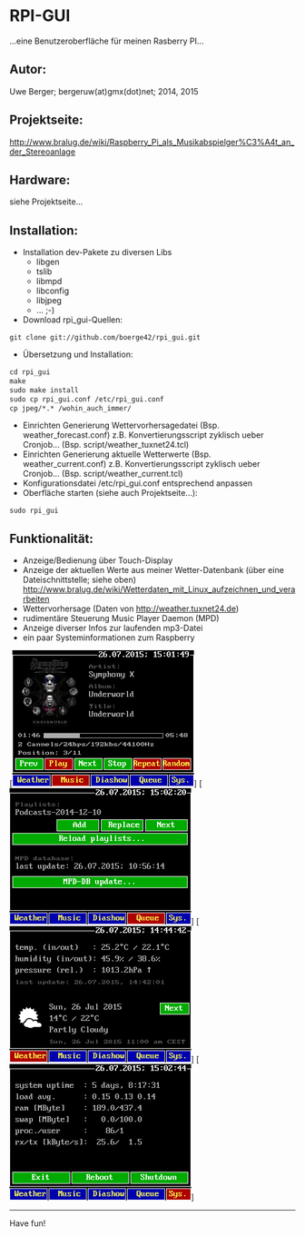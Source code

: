 # RPI-GUI
...eine Benutzeroberfläche für meinen Rasberry PI...

## Autor:
Uwe Berger; bergeruw(at)gmx(dot)net; 2014, 2015 
 
## Projektseite:
http://www.bralug.de/wiki/Raspberry_Pi_als_Musikabspielger%C3%A4t_an_der_Stereoanlage

## Hardware:
siehe Projektseite...

## Installation:
* Installation dev-Pakete zu diversen Libs
  * libgen
  * tslib
  * libmpd
  * libconfig
  * libjpeg
  * ... ;-)
* Download rpi_gui-Quellen:
```
git clone git://github.com/boerge42/rpi_gui.git
```
* Übersetzung und Installation:
```
cd rpi_gui
make 
sudo make install
sudo cp rpi_gui.conf /etc/rpi_gui.conf
cp jpeg/*.* /wohin_auch_immer/
```
* Einrichten Generierung Wettervorhersagedatei (Bsp. weather_forecast.conf)
  z.B. Konvertierungsscript zyklisch ueber Cronjob... 
  (Bsp. script/weather_tuxnet24.tcl)
* Einrichten Generierung aktuelle Wetterwerte (Bsp. weather_current.conf)
  z.B. Konvertierungsscript zyklisch ueber Cronjob... 
  (Bsp. script/weather_current.tcl)
* Konfigurationsdatei /etc/rpi_gui.conf entsprechend anpassen
* Oberfläche starten (siehe auch Projektseite...):
```
sudo rpi_gui
```

## Funktionalität:
* Anzeige/Bedienung über Touch-Display
* Anzeige der aktuellen Werte aus meiner Wetter-Datenbank (über eine
  Dateischnittstelle; siehe oben)
  http://www.bralug.de/wiki/Wetterdaten_mit_Linux_aufzeichnen_und_verarbeiten
* Wettervorhersage
  (Daten von http://weather.tuxnet24.de)
* rudimentäre Steuerung Music Player Daemon (MPD)
* Anzeige diverser Infos zur laufenden mp3-Datei
* ein paar Systeminformationen zum Raspberry

[![Screen-Music](https://github.com/boerge42/rpi_gui/blob/master/screens/rpi_gui_music.png)]
[![Screen-Queue](https://github.com/boerge42/rpi_gui/blob/master/screens/rpi_gui_queue.png)]
[![Screen-Wetter](https://github.com/boerge42/rpi_gui/blob/master/screens/rpi_gui_wetter.png)]
[![Screen-System](https://github.com/boerge42/rpi_gui/blob/master/screens/rpi_gui_system.png)]


---------
Have fun!
